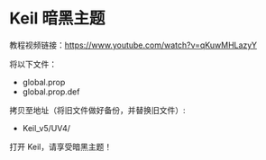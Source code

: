 # Keil 暗黑主题
教程视频链接：https://www.youtube.com/watch?v=qKuwMHLazyY

将以下文件：
- global.prop
- global.prop.def

拷贝至地址（将旧文件做好备份，并替换旧文件）:
- Keil_v5/UV4/

打开 Keil，请享受暗黑主题！